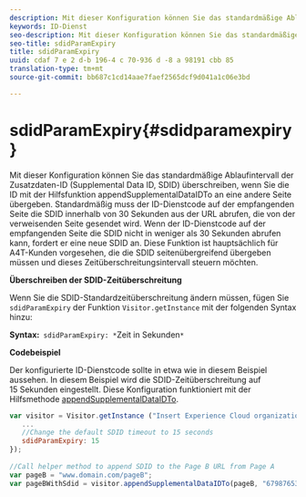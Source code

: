 ```yaml
---
description: Mit dieser Konfiguration können Sie das standardmäßige Ablaufintervall der Zusatzdaten-ID (Supplemental Data ID, SDID) überschreiben, wenn Sie die ID mit der Hilfsfunktion appendSupplementalDataIDTo an eine andere Seite übergeben. Standardmäßig muss der ID-Dienstcode auf der empfangenden Seite die SDID innerhalb von 30 Sekunden aus der URL abrufen, die von der verweisenden Seite gesendet wird. Wenn der ID-Dienstcode auf der empfangenden Seite die SDID nicht in weniger als 30 Sekunden abrufen kann, fordert er eine neue SDID an. Diese Funktion ist hauptsächlich für A4T-Kunden vorgesehen, die die SDID seitenübergreifend übergeben müssen und dieses Zeitüberschreitungsintervall steuern möchten.
keywords: ID-Dienst
seo-description: Mit dieser Konfiguration können Sie das standardmäßige Ablaufintervall der Zusatzdaten-ID (Supplemental Data ID, SDID) überschreiben, wenn Sie die ID mit der Hilfsfunktion appendSupplementalDataIDTo an eine andere Seite übergeben. Standardmäßig muss der ID-Dienstcode auf der empfangenden Seite die SDID innerhalb von 30 Sekunden aus der URL abrufen, die von der verweisenden Seite gesendet wird. Wenn der ID-Dienstcode auf der empfangenden Seite die SDID nicht in weniger als 30 Sekunden abrufen kann, fordert er eine neue SDID an. Diese Funktion ist hauptsächlich für A4T-Kunden vorgesehen, die die SDID seitenübergreifend übergeben müssen und dieses Zeitüberschreitungsintervall steuern möchten.
seo-title: sdidParamExpiry
title: sdidParamExpiry
uuid: cdaf 7 e 2 d-b 196-4 c 70-936 d -8 a 98191 cbb 85
translation-type: tm+mt
source-git-commit: bb687c1cd14aae7faef2565dcf9d041a1c06e3bd

---
```



# sdidParamExpiry{#sdidparamexpiry}

Mit dieser Konfiguration können Sie das standardmäßige Ablaufintervall der Zusatzdaten-ID (Supplemental Data ID, SDID) überschreiben, wenn Sie die ID mit der Hilfsfunktion appendSupplementalDataIDTo an eine andere Seite übergeben. Standardmäßig muss der ID-Dienstcode auf der empfangenden Seite die SDID innerhalb von 30 Sekunden aus der URL abrufen, die von der verweisenden Seite gesendet wird. Wenn der ID-Dienstcode auf der empfangenden Seite die SDID nicht in weniger als 30 Sekunden abrufen kann, fordert er eine neue SDID an. Diese Funktion ist hauptsächlich für A4T-Kunden vorgesehen, die die SDID seitenübergreifend übergeben müssen und dieses Zeitüberschreitungsintervall steuern möchten.

**Überschreiben der SDID-Zeitüberschreitung**

Wenn Sie die SDID-Standardzeitüberschreitung ändern müssen, fügen Sie `sdidParamExpiry` der Funktion `Visitor.getInstance` mit der folgenden Syntax hinzu:

**Syntax:**` sdidParamExpiry: *`Zeit in Sekunden`*`

**Codebeispiel**

Der konfigurierte ID-Dienstcode sollte in etwa wie in diesem Beispiel aussehen. In diesem Beispiel wird die SDID-Zeitüberschreitung auf 15 Sekunden eingestellt. Diese Konfiguration funktioniert mit der Hilfsmethode [appendSupplementalDataIDTo](../../mcvid-library/mcvid-get-set/mcvid-appendsupplementaldataidto.md#reference-65d09de6fde0418f8c62fa79304a755d).

```js
var visitor = Visitor.getInstance ("Insert Experience Cloud organization ID here",{ 
   ... 
   //Change the default SDID timeout to 15 seconds 
   sdidParamExpiry: 15 
}); 
 
//Call helper method to append SDID to the Page B URL from Page A 
var pageB = "www.domain.com/pageB"; 
var pageBWithSdid = visitor.appendSupplementalDataIDTo(pageB, "67987653465787219"); 
```

